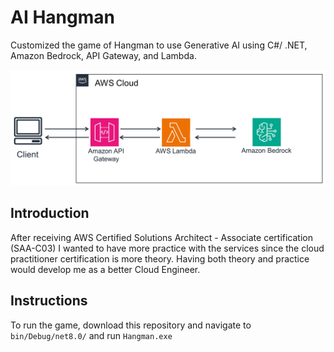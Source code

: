# AI Hangman
Customized the game of Hangman to use Generative AI using C#/ .NET, Amazon Bedrock, API Gateway, and Lambda.

![hangman architecture](https://github.com/Aleroms/Hangman-Console/blob/master/hangmanArchitecture.jpg)


## Introduction
After receiving AWS Certified Solutions Architect - Associate certification (SAA-C03) I wanted to have more practice with the services since the cloud practitioner certification is more theory. Having both theory and practice would develop me as a better Cloud Engineer.

## Instructions
To run the game, download this repository and navigate to `bin/Debug/net8.0/` and run `Hangman.exe`
